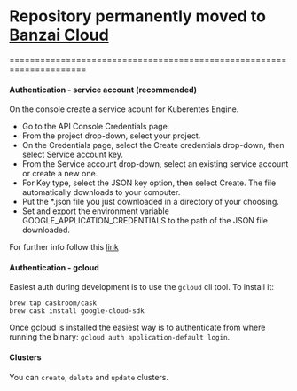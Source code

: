 # Repository permanently moved to [Banzai Cloud](https://github.com/banzaicloud/google-gke-client)

=====================================================================

#### Authentication - service account (recommended)

On the console create a service acount for Kuberentes Engine.

* Go to the API Console Credentials page.
* From the project drop-down, select your project.
* On the Credentials page, select the Create credentials drop-down, then select Service account key.
* From the Service account drop-down, select an existing service account or create a new one.
* For Key type, select the JSON key option, then select Create. The file automatically downloads to your computer.
* Put the *.json file you just downloaded in a directory of your choosing. 
* Set and export the environment variable GOOGLE_APPLICATION_CREDENTIALS to the path of the JSON file downloaded.

For further info follow this [link](https://developers.google.com/identity/protocols/application-default-credentials)

#### Authentication - gcloud

Easiest auth during development is to use the `gcloud` cli tool. To install it:

```
brew tap caskroom/cask
brew cask install google-cloud-sdk
```

Once gcloud is installed the easiest way is to authenticate from where running the binary: `gcloud auth application-default login`.

#### Clusters

You can `create`, `delete` and `update` clusters.


